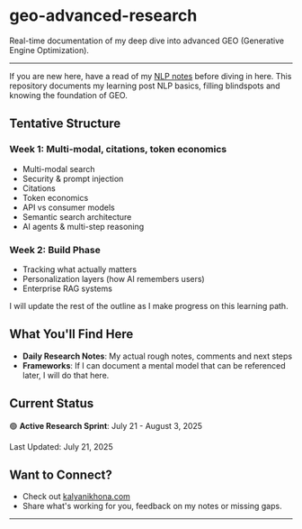 # geo-advanced-research

Real-time documentation of my deep dive into advanced GEO (Generative Engine Optimization). 

---

If you are new here, have a read of my [NLP notes](https://github.com/KK92-ai/llm-model-behavior-research/blob/main/research/nlp-principles-model-behavior-geo.md) before diving in here. This repository documents my learning post NLP basics, filling blindspots and knowing the foundation of GEO.

## Tentative Structure

### Week 1: Multi-modal, citations, token economics
- Multi-modal search 
- Security & prompt injection 
- Citations 
- Token economics 
- API vs consumer models 
- Semantic search architecture 
- AI agents & multi-step reasoning 

### Week 2: Build Phase
- Tracking what actually matters 
- Personalization layers (how AI remembers users)
- Enterprise RAG systems

I will update the rest of the outline as I make progress on this learning path.

## What You'll Find Here

- **Daily Research Notes**: My actual rough notes, comments and next steps
- **Frameworks**: If I can document a mental model that can be referenced later, I will do that here.

## Current Status

🟢 **Active Research Sprint**: July 21 - August 3, 2025

Last Updated: July 21, 2025

## Want to Connect?

- Check out [kalyanikhona.com](https://kalyanikhona.com)
- Share what's working for you, feedback on my notes or missing gaps.

---
